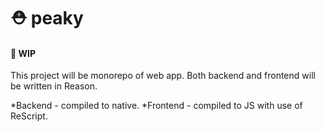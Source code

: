 # ⛑ peaky

#### 🚧 WIP

This project will be monorepo of web app. Both backend and frontend will be written in Reason.

*Backend - compiled to native.
*Frontend - compiled to JS with use of ReScript.
